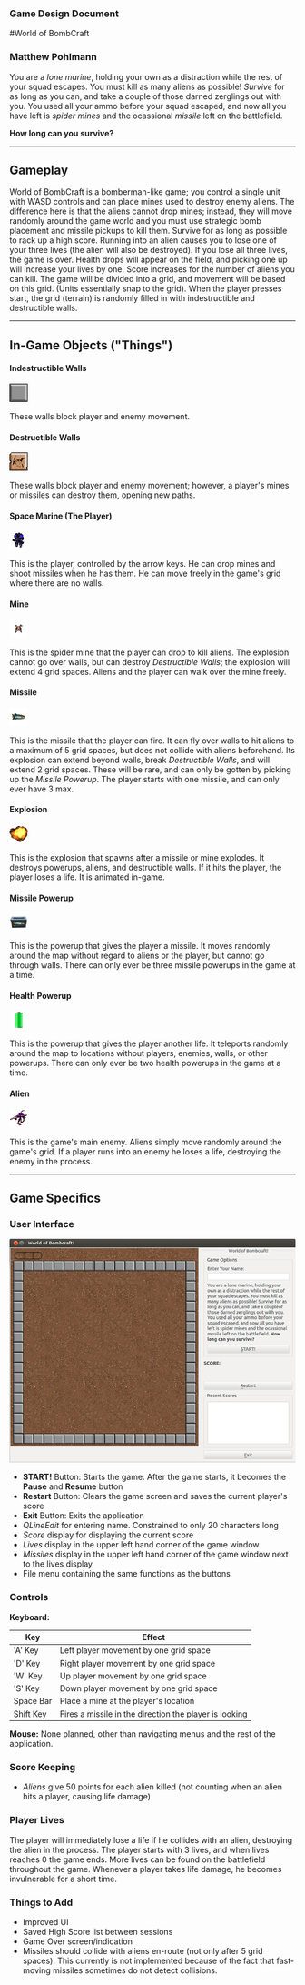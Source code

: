 ### Game Design Document

#World of BombCraft

### Matthew Pohlmann

You are a _lone marine_, holding your own as a distraction while the rest of your squad escapes. You must kill as many aliens as possible! _Survive_ for as long as you can, and take a couple
of those darned zerglings out with you. You used all your ammo before your squad escaped, and now all you have left is _spider mines_ and the ocassional _missile_ left on the battlefield.

**How long can you survive?**

----

## Gameplay
World of BombCraft is a bomberman-like game; you control a single unit with WASD controls and can place mines used to destroy enemy aliens. The difference here is that the aliens cannot
drop mines; instead, they will move randomly around the game world and you must use strategic bomb placement and missile pickups to kill them. Survive for as long as possible to rack up a high score.
Running into an alien causes you to lose one of your three lives (the alien will also be destroyed). If you lose all three lives, the game is over. Health drops will appear on the field, and picking
one up will increase your lives by one. Score increases for the number of aliens you can kill. The game will be divided into a grid, and movement will be based on this grid. (Units essentially snap
to the grid). When the player presses start, the grid (terrain) is randomly filled in with indestructible and destructible walls.

----

## In-Game Objects ("Things")

#### Indestructible Walls
![Wall](GamePictures/wall.png "Indestructible Wall")

These walls block player and enemy movement.

#### Destructible Walls
![Destrucible Wall](GamePictures/wall_cracked.png "Destructible Wall")

These walls block player and enemy movement; however, a player's mines or missiles can destroy them, opening new paths.

#### Space Marine (The Player)
![Space Marine](GamePictures/marine_down.png "Space Marine")

This is the player, controlled by the arrow keys. He can drop mines and shoot missiles when he has them. He can move freely in the game's grid where there are no walls.

#### Mine
![Mine](GamePictures/spiderMine.png "Mine")

This is the spider mine that the player can drop to kill aliens. The explosion cannot go over walls, but can destroy _Destructible Walls_; the explosion will extend 4 grid spaces. Aliens and the player 
can walk over the mine freely.

#### Missile
![Missile](GamePictures/missile.png "Missile")

This is the missile that the player can fire. It can fly over walls to hit aliens to a maximum of 5 grid spaces, but does not collide with aliens beforehand. Its explosion can extend beyond walls, break _Destructible Walls_, and will extend 2 grid spaces. These will be rare, 
and can only be gotten by picking up the _Missile Powerup_. The player starts with one missile, and can only ever have 3 max.

#### Explosion
![Explosion](GamePictures/explosion3.png "Explosion")

This is the explosion that spawns after a missile or mine explodes. It destroys powerups, aliens, and destructible walls. If it hits the player, the player loses a life. It is animated in-game.

#### Missile Powerup
![Missile Powerup](GamePictures/powerup.png "Missile Powerup")

This is the powerup that gives the player a missile. It moves randomly around the map without regard to aliens or the player, but cannot go through walls. There can only ever be three missile powerups
in the game at a time.

#### Health Powerup
![Health Powerup](GamePictures/health.png "Health Powerup")

This is the powerup that gives the player another life. It teleports randomly around the map to locations without players, enemies, walls, or other powerups. There can only ever be two health powerups
in the game at a time.

#### Alien
![Alien](GamePictures/zergling_right.png "Alien")

This is the game's main enemy. Aliens simply move randomly around the game's grid. If a player runs into an enemy he loses a life, destroying the enemy in the process.

----

## Game Specifics

### User Interface
![UI](GamePictures/UI.png "UI")

 + **START!** Button: Starts the game. After the game starts, it becomes the **Pause** and **Resume** button
 + **Restart** Button: Clears the game screen and saves the current player's score
 + **Exit** Button: Exits the application
 + _QLineEdit_ for entering name. Constrained to only 20 characters long
 + _Score_ display for displaying the current score
 + _Lives_ display in the upper left hand corner of the game window
 + _Missiles_ display in the upper left hand corner of the game window next to the lives display
 + File menu containing the same functions as the buttons
 

### Controls
**Keyboard:**

| Key           | Effect                                                  |
| ------------- | ------------------------------------------------------- |
| 'A' Key       | Left player movement by one grid space                  |
| 'D' Key       | Right player movement by one grid space                 |
| 'W' Key       | Up player movement by one grid space                    |
| 'S' Key       | Down player movement by one grid space                  |
| Space Bar     | Place a mine at the player's location                   |
| Shift Key     | Fires a missile in the direction the player is looking  |

**Mouse:**
None planned, other than navigating menus and the rest of the application.

### Score Keeping
  + _Aliens_ give 50 points for each alien killed (not counting when an alien hits a player, causing life damage)
  
### Player Lives
The player will immediately lose a life if he collides with an alien, destroying the alien in the process. The player starts with 3 lives, and when lives reaches 0 the game ends. More lives can be found
on the battlefield throughout the game. Whenever a player takes life damage, he becomes invulnerable for a short time.


### Things to Add
  + Improved UI
  + Saved High Score list between sessions
  + Game Over screen/indication
  + Missiles should collide with aliens en-route (not only after 5 grid spaces). This currently is not implemented because of the fact that fast-moving missiles sometimes do not detect collisions.
